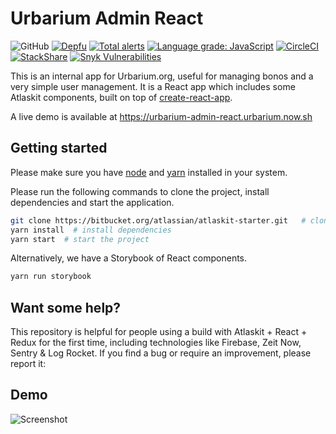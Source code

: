 # Urbarium Admin React

![GitHub](https://img.shields.io/github/license/Urbarium/urbarium-admin-react.svg)
[![Depfu](https://badges.depfu.com/badges/1129a4cdaa304ac5f178de6212eaa040/overview.svg)](https://depfu.com/github/Urbarium/urbarium-admin-react?project_id=10290)
[![Total alerts](https://img.shields.io/lgtm/alerts/g/Urbarium/urbarium-admin-react.svg?logo=lgtm&logoWidth=18)](https://lgtm.com/projects/g/Urbarium/urbarium-admin-react/alerts/)
[![Language grade: JavaScript](https://img.shields.io/lgtm/grade/javascript/g/Urbarium/urbarium-admin-react.svg?logo=lgtm&logoWidth=18)](https://lgtm.com/projects/g/Urbarium/urbarium-admin-react/context:javascript)
[![CircleCI](https://circleci.com/gh/Urbarium/urbarium-admin-react.svg?style=shield)](https://circleci.com/gh/Urbarium/urbarium-admin-react)
[![StackShare](http://img.shields.io/badge/tech-stack-0690fa.svg?style=flat)](https://stackshare.io/emmamm05/urbarium)
[![Snyk Vulnerabilities](https://img.shields.io/snyk/vulnerabilities/github/Urbarium/urbarium-admin-react)](https://snyk.io/test/github/Urbarium/urbarium-admin-react)

This is an internal app for Urbarium.org, useful for managing bonos and a very simple user management. It is a React app which includes some Atlaskit components, built on top of [create-react-app](https://github.com/facebookincubator/create-react-app).

A live demo is available at https://urbarium-admin-react.urbarium.now.sh

## Getting started

Please make sure you have [node](https://nodejs.org/en/download/) and [yarn](https://yarnpkg.com/en/docs/install) installed in your system.

Please run the following commands to clone the project, install dependencies and start the application.

```bash
git clone https://bitbucket.org/atlassian/atlaskit-starter.git   # clone the project
yarn install  # install dependencies
yarn start  # start the project
```

Alternatively, we have a Storybook of React components. 

```bash
yarn run storybook
```

## Want some help?

This repository is helpful for people using a build with Atlaskit + React + Redux for the first time, including technologies like Firebase, Zeit Now, Sentry & Log Rocket. If you find a bug or require an improvement, please report it:

## Demo

![Screenshot](https://s3.gifyu.com/images/ezgif.com-crop-18e6ede318837df77.gif)
